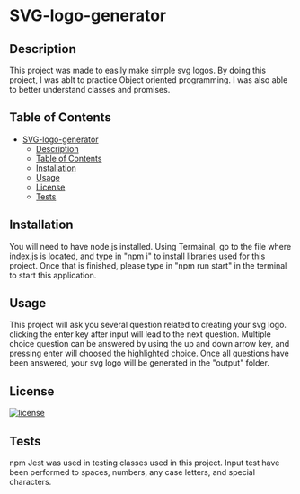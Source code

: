 # SVG-logo-generator

## Description

This project was made to easily make simple svg logos. By doing this project, I was ablt to practice Object oriented programming. I was also able to better understand classes and promises.

## Table of Contents

- [SVG-logo-generator](#svg-logo-generator)
  - [Description](#description)
  - [Table of Contents](#table-of-contents)
  - [Installation](#installation)
  - [Usage](#usage)
  - [License](#license)
  - [Tests](#tests)

## Installation

You will need to have node.js installed. Using Termainal, go to the file where index.js is located, and type in "npm i" to install libraries used for this project. Once that is finished, please  type in "npm run start" in the terminal to start this application.

## Usage

This project will ask you several question related to creating your svg logo. clicking the enter key after input will lead to the next question. Multiple choice question can be answered by using the up and down arrow key, and pressing enter will choosed the highlighted choice. Once all questions have been answered, your svg logo will be generated in the "output" folder.

## License
  
[![license](https://img.shields.io/badge/License-MIT-green)](https://choosealicense.com/licenses/mit/)

## Tests

npm Jest was used in testing classes used in this project. Input test have been performed to spaces, numbers, any case letters, and special characters.
